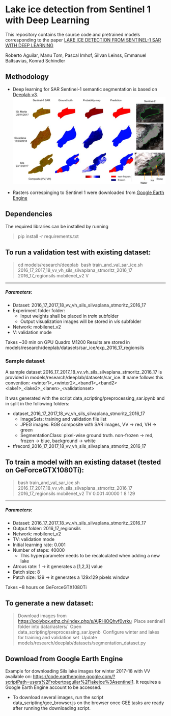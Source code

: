 # Lake ice detection from Sentinel 1 with Deep Learning

This repository contains the source code and pretrained models corresponding to the paper [LAKE ICE DETECTION FROM SENTINEL-1 SAR WITH DEEP LEARNING](https://arxiv.org/pdf/2002.07040.pdf)

Roberto Aguilar, Manu Tom, Pascal Imhof, Silvan Leinss, Emmanuel Baltsavias, Konrad Schindler

## Methodology
* Deep learning for SAR Sentinel-1 semantic segmentation is based on [Deeplab v3](https://arxiv.org/abs/1706.05587).
![segmentation_sar](figures/qual_tran_sils.jpg)

* Rasters correspinging to Sentinel 1 were downloaded from [Google Earth Engine](https://earthengine.google.com/)
## Dependencies

The required libraries can be installed by running
> pip install -r requirements.txt

## To run a validation test with existing dataset:

> cd models/research/deeplab&nbsp;
> bash train_and_val_sar_ice.sh 2016_17_2017_18_vv_vh_sils_silvaplana_stmoritz_2016_17 2016_17_regionsils mobilenet_v2 V
-----
##### Parameters:
- Dataset: 2016_17_2017_18_vv_vh_sils_silvaplana_stmoritz_2016_17
- Experiment folder folder:
    - Input weights shall be placed in *train* subfolder
    - Output visualization images will be stored in *vis* subfolder
- Network: mobilenet_v2
- V: validation mode

Takes ~30 min on GPU Quadro M1200
Results are stored in models/research/deeplab/datasets/sar_ice/exp_2016_17_regionsils
### Sample dataset

A sample dataset 2016_17_2017_18_vv_vh_sils_silvaplana_stmoritz_2016_17 is provided in models/research/deeplab/datasets/sar_ice. It name follows this convention:
\<winter1\>\_\<winter2\>\_\<band1\>\_\<band2\>\<lake1\>\_\<lake2\>\_\<lanen\>\_\<validationset\>

It was generated with the script data_scripting/preprocessing_sar.ipynb and in split in the following folders:

- dataset_2016_17_2017_18_vv_vh_sils_silvaplana_stmoritz_2016_17
    - ImageSets: training and validation file list
    - JPEG images: RGB composite with SAR images, VV -> red, VH -> green
    - SegmentationClass: pixel-wise ground truth. non-frozen -> red, frozen -> blue, background -> white
- tfrecord_2016_17_2017_18_vv_vh_sils_silvaplana_stmoritz_2016_17

## To train a model with an existing dataset (tested on GeForceGTX1080Ti):

> bash train_and_val_sar_ice.sh 2016_17_2017_18_vv_vh_sils_silvaplana_stmoritz_2016_17 2016_17_regionsils mobilenet_v2 TV 0.001 40000 1 8 129
-----
##### Parameters:
- Dataset: 2016_17_2017_18_vv_vh_sils_silvaplana_stmoritz_2016_17
- Output folder: 2016_17_regionsils
- Network: mobilenet_v2
- TV: validation mode
- Initial learning rate: 0.001
- Number of steps: 40000
    - This hyperparameter needs to be recalculated when adding a new lake
- Atrous rate: 1 -> it generates a [1,2,3] value
- Batch size: 8
- Patch size: 129 -> it generates a 129x129 pixels window

Takes ~8 hours on GeForceGTX1080Ti

## To generate a new dataset:
> Download images from https://polybox.ethz.ch/index.php/s/AjRHiOQhvf0vrku&nbsp;
> Place sentinel1 folder into data/rasters/&nbsp;
> Open data_scripting/preprocessing_sar.ipynb&nbsp;
> Configure winter and lakes for training and validation set&nbsp;
> Update models/research/deeplab/datasets/segmentation_dataset.py&nbsp;

## Download from Google Earth Engine

Example for downloading Sils lake images for winter 2017-18 with VV available on: https://code.earthengine.google.com/?scriptPath=users%2Frobertoaguilar%2Flakeice%3Asentinel1. It requires a Google Earth Engine account to be accessed.

* To download several images, run the script data_scripting/gee_browser.js on the browser once GEE tasks are ready after running the downloading script.
